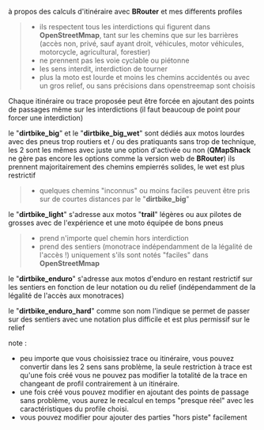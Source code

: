 à propos des calculs d'itinéraire avec **BRouter** et mes differents profiles
> - ils respectent tous les interdictions qui figurent dans **OpenStreetMmap**, tant sur les chemins que sur les barrières (accès non, privé, sauf ayant droit, véhicules, motor véhicules, motorcycle, agricultural, forestier)
> - ne prennent pas les voie cyclable ou piétonne
> - les sens interdit, interdiction de tourner
> - plus la moto est lourde et moins les chemins accidentés ou avec un gros relief, ou sans précisions dans openstreemap sont choisis

Chaque itinéraire ou trace proposée peut être forcée en ajoutant des points de passages même sur les interdictions (il faut beaucoup de point pour forcer une interdiction)

le "**dirtbike_big**" et le "**dirtbike_big_wet**" sont dédiés aux motos lourdes avec des pneus trop routiers et / ou des pratiquants sans trop de technique, les 2 sont les mêmes avec juste une option d'activée ou non (**QMapShack** ne gère pas encore les options comme la version web de **BRouter**)
ils prennent majoritairement des chemins empierrés solides, le wet est plus restrictif
> - quelques chemins "inconnus" ou moins faciles peuvent être pris sur de courtes distances par le "**dirtbike_big**"

le "**dirtbike_light**" s'adresse aux motos "**trail**" légères ou aux pilotes de grosses avec de l'expérience et une moto équipée de bons pneus
> - prend n'importe quel chemin hors interdiction 
> - prend des sentiers (monotrace indépendamment de la légalité de l'accès !) uniquement s'ils sont notés "faciles" dans **OpenStreetMmap**

le "**dirtbike_enduro**" s'adresse aux motos d'enduro en restant restrictif sur les sentiers en fonction de leur notation ou du relief (indépendamment de la légalité de l'accès aux monotraces)

le "**dirtbike_enduro_hard**" comme son nom l'indique se permet de passer sur des sentiers avec une notation plus difficile et est plus permissif sur le relief 

note :
- peu importe que vous choisissiez trace ou itinéraire, vous pouvez convertir dans les 2 sens sans problème, la seule restriction à trace est qu'une fois créé vous ne pouvez pas modifier la totalité de la trace en changeant de profil contrairement à un itinéraire.
- une fois créé vous pouvez modifier en ajoutant des points de passage sans problème, vous aurez le recalcul en temps "presque réel" avec les caractéristiques du profile choisi.
- vous pouvez modifier pour ajouter des parties "hors piste" facilement
